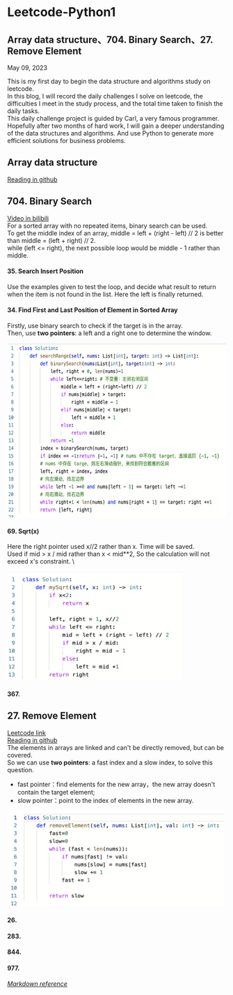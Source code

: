 # Leetcode-Python1
## Array data structure、704. Binary Search、27. Remove Element 
May 09, 2023 

This is my first day to begin the data structure and algorithms study on leetcode. \
In this blog, I will record the daily challenges I solve on leetcode, the difficulties I meet in the study process, and the total time taken to finish the daily tasks. \
This daily challenge project is guided by Carl, a very famous programmer. Hopefully after two months of hard work, I will gain a deeper understanding of the data structures and algorithms. And use Python to generate more efficient solutions for business problems. 

## Array data structure
[Reading in github](https://github.com/youngyangyang04/leetcode-master)

## 704. Binary Search
[Video in bilibili](https://www.bilibili.com/video/BV1fA4y1o715/?vd_source=63f26efad0d35bcbb0de794512ac21f3) \
For a sorted array with no repeated items, binary search can be used. \
To get the middle index of an array, middle = left + (right - left) // 2 is better than middle = (left + right) // 2. \
while (left <= right), the next possible loop would be middle - 1 rather than middle.

#### 35. Search Insert Position
Use the examples given to test the loop, and decide what result to return when the item is not found in the list. Here the left is finally returned.

#### 34. Find First and Last Position of Element in Sorted Array
Firstly, use binary search to check if the target is in the array.\
Then, use **two pointers**: a left and a right one to determine the window.

<img src="https://github.com/gyjbb/Leetcode-Python1/blob/main/Screen%20Shot%202023-05-11%20at%2012.29.36%20AM.png" width="600" height="400">


#### 69. Sqrt(x)
Here the right pointer used x//2 rather than x. Time will be saved.\
Used if mid > x / mid rather than x < mid**2, So the calculation will not exceed x's constraint. \

<img src="https://github.com/gyjbb/Leetcode-Python1/blob/main/Screen%20Shot%202023-05-11%20at%203.26.48%20PM.png" width="400" height="250">

#### 367.


## 27. Remove Element
[Leetcode link](https://leetcode.com/problems/remove-element/) \
[Reading in github](https://github.com/youngyangyang04/leetcodemaster/blob/master/problems/0027.%E7%A7%BB%E9%99%A4%E5%85%83%E7%B4%A0.md) \
The elements in arrays are linked and can't be directly removed, but can be covered.\
So we can use **two pointers**: a fast index and a slow index, to solve this question.
- fast pointer：find elements for the new array，the new array doesn't contain the target element;
- slow pointer：point to the index of elements in the new array.

<img src="https://github.com/gyjbb/Leetcode-Python1/blob/main/Screen%20Shot%202023-05-10%20at%205.46.43%20PM.png" width="500" height="220">

#### 26.
#### 283.
#### 844.
#### 977.


[*Markdown reference*](https://leetcode.com/discuss/general-discussion/1560831/markdown-reference-for-leetcode-formatting-cheatsheet)
